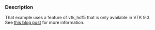 ### Description

That example uses a feature of vtk_hdf5 that is only available in VTK 9.3. See [this blog post](https://www.kitware.com/how-to-write-time-dependent-data-in-vtkhdf-files/) for more information.
